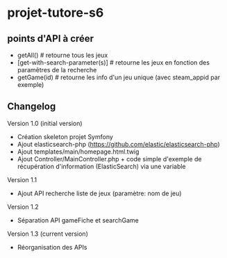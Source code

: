 # projet-tutore-s6

## points d'API à créer

- getAll()                          # retourne tous les jeux
- [get-with-search-parameter(s)]    # retourne les jeux en fonction des paramêtres de la recherche
- getGame(id)                       # retourne les info d'un jeu unique (avec steam_appid par exemple)

## Changelog

Version 1.0 (initial version)
- Création skeleton projet Symfony
- Ajout elasticsearch-php (https://github.com/elastic/elasticsearch-php)
- Ajout templates/main/homepage.html.twig
- Ajout Controller/MainController.php + code simple d'exemple de récupération d'information (ElasticSearch) via une variable

Version 1.1
- Ajout API recherche liste de jeux (paramètre: nom de jeu)

Version 1.2 
- Séparation API gameFiche et searchGame

Version 1.3 (current version)
- Réorganisation des APIs
